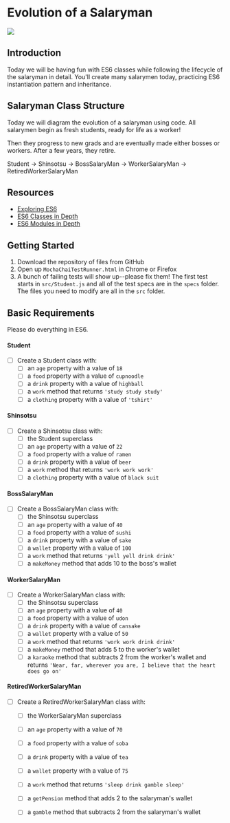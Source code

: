 # Evolution of a Salaryman

![](http://www.japanitup.com/wp-content/uploads/Japanese-Office-Ladies-and-Salary-Men.jpg)
## Introduction

Today we will be having fun with ES6 classes while following the lifecycle of the salaryman in detail. You'll create many salarymen today, practicing ES6 instantiation pattern and inheritance.

## Salaryman Class Structure

Today we will diagram the evolution of a salaryman using code.
All salarymen begin as fresh students, ready for life as a worker!

Then they progress to new grads and are eventually made either bosses or workers. After a few years, they retire.

Student -> Shinsotsu
            -> BossSalaryMan
            -> WorkerSalaryMan
                -> RetiredWorkerSalaryMan

## Resources
* [Exploring ES6](http://exploringjs.com/es6/ch_classes.html)
* [ES6 Classes in Depth](https://ponyfoo.com/articles/es6-classes-in-depth)
* [ES6 Modules in Depth](https://hacks.mozilla.org/2015/08/es6-in-depth-modules/)

## Getting Started

1. Download the repository of files from GitHub
2. Open up `MochaChaiTestRunner.html` in Chrome or Firefox
3. A bunch of failing tests will show up--please fix them! The first test starts in `src/Student.js` and all of the test specs are in the `specs` folder. The files you need to modify are all in the `src` folder.

## Basic Requirements

Please do everything in ES6.

#### Student

- [ ] Create a Student class with:
  - [ ] an `age` property with a value of `18`
  - [ ] a `food` property with a value of `cupnoodle`
  - [ ] a `drink` property with a value of `highball`
  - [ ] a `work` method that returns `'study study study'`
  - [ ] a `clothing` property with a value of `'tshirt'`

#### Shinsotsu

- [ ] Create a Shinsotsu class with:
  - [ ] the Student superclass
  - [ ] an `age` property with a value of `22`
  - [ ] a `food` property with a value of `ramen`
  - [ ] a `drink` property with a value of `beer`
  - [ ] a `work` method that returns `'work work work'`
  - [ ] a `clothing` property with a value of `black suit`

#### BossSalaryMan

- [ ] Create a BossSalaryMan class with:
  - [ ] the Shinsotsu superclass
  - [ ] an `age` property with a value of `40`
  - [ ] a `food` property with a value of `sushi`
  - [ ] a `drink` property with a value of `sake`
  - [ ] a `wallet` property with a value of `100`
  - [ ] a `work` method that returns `'yell yell drink drink'`
  - [ ] a `makeMoney` method that adds 10 to the boss's wallet

#### WorkerSalaryMan

- [ ] Create a WorkerSalaryMan class with:
  - [ ] the Shinsotsu superclass
  - [ ] an `age` property with a value of `40`
  - [ ] a `food` property with a value of `udon`
  - [ ] a `drink` property with a value of `cansake`
  - [ ] a `wallet` property with a value of `50`
  - [ ] a `work` method that returns `'work work drink drink'`
  - [ ] a `makeMoney` method that adds 5 to the worker's wallet
  - [ ] a  `karaoke` method that subtracts 2 from the worker's wallet and returns `'Near, far, wherever you are, I believe that the heart does go on'`

#### RetiredWorkerSalaryMan

- [ ] Create a RetiredWorkerSalaryMan class with:
  - [ ] the WorkerSalaryMan superclass
  - [ ] an `age` property with a value of `70`
  - [ ] a `food` property with a value of `soba`
  - [ ] a `drink` property with a value of `tea`
  - [ ] a `wallet` property with a value of `75`
  - [ ] a `work` method that returns `'sleep drink gamble sleep'`
  - [ ] a `getPension` method that adds 2 to the salaryman's wallet
  - [ ] a  `gamble` method that subtracts 2 from the salaryman's wallet



